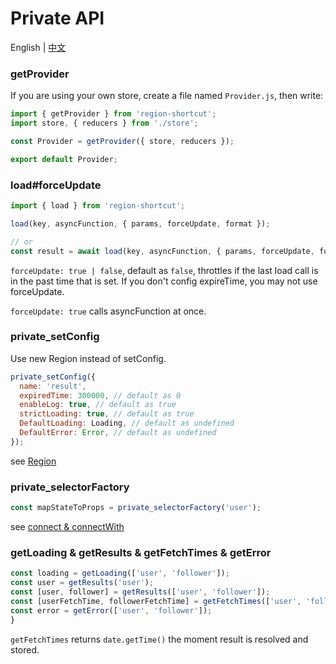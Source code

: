 # Private API

English | [中文](https://github.com/regionjs/region-core/blob/master/docs/PrivateAPI-zh_CN.md)

### getProvider

If you are using your own store, create a file named `Provider.js`, then write:

```javascript
import { getProvider } from 'region-shortcut';
import store, { reducers } from './store';

const Provider = getProvider({ store, reducers });

export default Provider;
```

### load#forceUpdate

```javascript
import { load } from 'region-shortcut';

load(key, asyncFunction, { params, forceUpdate, format });

// or
const result = await load(key, asyncFunction, { params, forceUpdate, format });
```

`forceUpdate: true | false`, default as `false`, throttles if the last load call is in the past time that is set. If you don't config expireTime, you may not use forceUpdate.

`forceUpdate: true` calls asyncFunction at once.

### private_setConfig

Use new Region instead of setConfig.

```javascript
private_setConfig({
  name: 'result',
  expiredTime: 300000, // default as 0
  enableLog: true, // default as true
  strictLoading: true, // default as true
  DefaultLoading: Loading, // default as undefined
  DefaultError: Error, // default as undefined
});
```

see [Region](https://github.com/regionjs/region-core/blob/master/docs/Document.md#Region)

### private_selectorFactory

```javascript
const mapStateToProps = private_selectorFactory('user');
```

see [connect & connectWith](https://github.com/regionjs/region-core/blob/master/docs/Document.md#connect--connectWith)

### getLoading & getResults & getFetchTimes & getError

```javascript
const loading = getLoading(['user', 'follower']);
const user = getResults('user');
const [user, follower] = getResults(['user', 'follower']);
const [userFetchTime, followerFetchTime] = getFetchTimes(['user', 'follower']);
const error = getError(['user', 'follower']);
}
```

`getFetchTimes` returns `date.getTime()` the moment result is resolved and stored.
